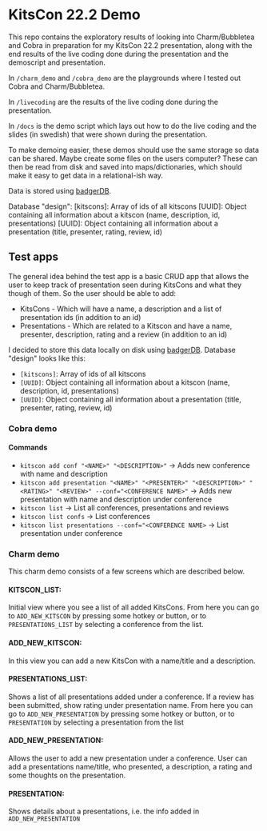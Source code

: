 # KitsCon 22.2 Demo

This repo contains the exploratory results of looking into Charm/Bubbletea and Cobra in preparation for my KitsCon 22.2 presentation, along with the end results of the live coding done during the presentation and the demoscript and presentation.

In `/charm_demo` and `/cobra_demo` are the playgrounds where I tested out Cobra and Charm/Bubbletea.

In `/livecoding` are the results of the live coding done during the presentation.

In `/docs` is the demo script which lays out how to do the live coding and the slides (in swedish) that were shown during the presentation. 

To make demoing easier, these demos should use the same storage so data can be shared. Maybe create some files on the users computer? These can then be read from disk and saved into maps/dictionaries, which should make it easy to get data in a relational-ish way.

Data is stored using [badgerDB](https://github.com/dgraph-io/badger).

Database "design":
[kitscons]: Array of ids of all kitscons
[UUID]: Object containing all information about a kitscon (name, description, id, presentations)
[UUID]: Object containing all information about a presentation (title, presenter, rating, review, id)

## Test apps

The general idea behind the test app is a basic CRUD app that allows the user to keep track of presentation seen during KitsCons and what they though of them. So the user should be able to add: 
- KitsCons - Which will have a name, a description and a list of presentation ids (in addition to an id)
- Presentations - Which are related to a Kitscon and have a name, presenter, description, rating and a review (in addition to an id)

I decided to store this data locally on disk using [badgerDB](https://github.com/dgraph-io/badger). Database "design" looks like this:  
- `[kitscons]`: Array of ids of all kitscons  
- `[UUID]`: Object containing all information about a kitscon (name, description, id, presentations)  
- `[UUID]`: Object containing all information about a presentation (title, presenter, rating, review, id)  

### Cobra demo

#### Commands
- `kitscon add conf "<NAME>" "<DESCRIPTION>"` -> Adds new conference with name and description  
- `kitscon add presentation "<NAME>" "<PRESENTER>" "<DESCRIPTION>" "<RATING>" "<REVIEW>" --conf="<CONFERENCE NAME>"` -> Adds new presentation with name and description under conference  
- `kitscon list` -> List all conferences, presentations and reviews  
- `kitscon list confs` -> List conferences  
- `kitscon list presentations --conf="<CONFERENCE NAME>` -> List presentation under conference  

### Charm demo

This charm demo consists of a few screens which are described below.

#### KITSCON_LIST:
Initial view where you see a list of all added KitsCons. From here you can go to `ADD_NEW_KITSCON` by pressing some hotkey or button, or to `PRESENTATIONS_LIST` by selecting a conference from the list.

#### ADD_NEW_KITSCON:
In this view you can add a new KitsCon with a name/title and a description.

#### PRESENTATIONS_LIST:
Shows a list of all presentations added under a conference. If a review has been submitted, show rating under presentation name. From here you can go to `ADD_NEW_PRESENTATION` by pressing some hotkey or button, or to `PRESENTATION` by selecting a presentation from the list

#### ADD_NEW_PRESENTATION:
Allows the user to add a new presentation under a conference. User can add a presentations name/title, who presented, a description, a rating and some thoughts on the presentation.

#### PRESENTATION:
Shows details about a presentations, i.e. the info added in `ADD_NEW_PRESENTATION`
